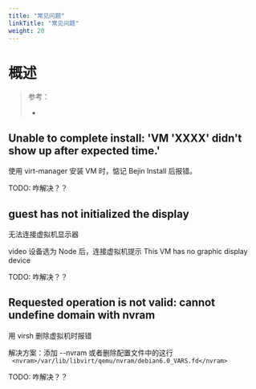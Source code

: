 ```yaml
---
title: "常见问题"
linkTitle: "常见问题"
weight: 20
---
```


# 概述

> 参考：
> 
> -


## Unable to complete install: 'VM 'XXXX' didn't show up after expected time.'

使用 virt-manager 安装 VM 时，惦记 Bejin Install 后报错。

TODO: 咋解决？？

## guest has not initialized the display

无法连接虚拟机显示器

video 设备选为 Node 后，连接虚拟机提示 This VM has no graphic display device

TODO: 咋解决？？

## Requested operation is not valid: cannot undefine domain with nvram

用 virsh 删除虚拟机时报错

解决方案：添加 --nvram 或者删除配置文件中的这行 ` <nvram>/var/lib/libvirt/qemu/nvram/debian6.0_VARS.fd</nvram>`

TODO: 咋解决？？

